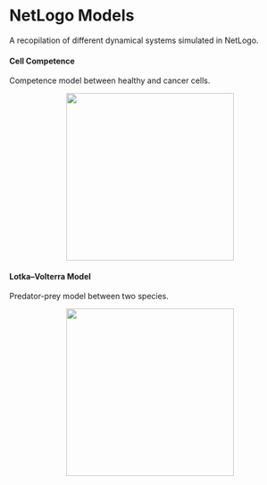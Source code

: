 # NetLogo Models
A recopilation of different dynamical systems simulated in NetLogo.

#### Cell Competence

Competence model between healthy and cancer cells.

<p align="center">
    <img width="300" height="300"src="images/Cell_Competence.gif">
</p>


#### Lotka–Volterra Model

Predator-prey model between two species.

<p align="center">
    <img width="300" height="300"src="images/Lotka_Volterra.gif">
</p>

